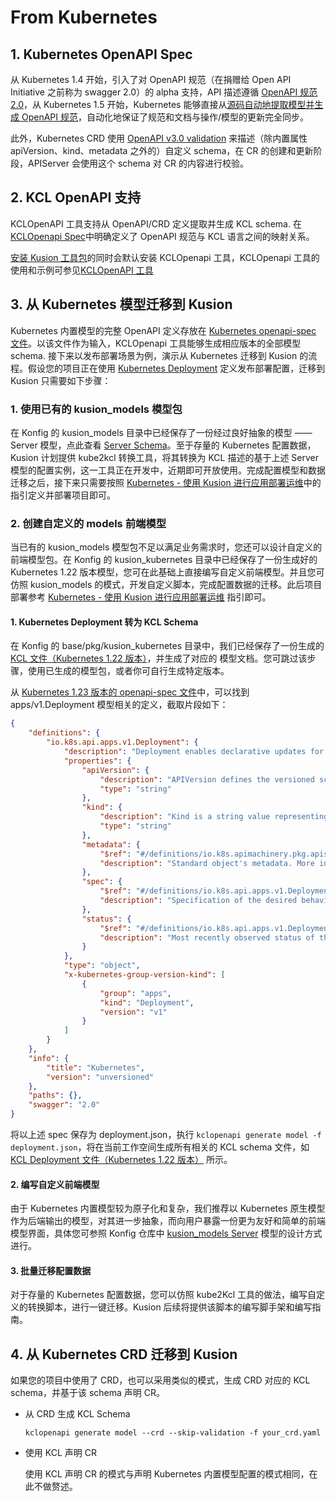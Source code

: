 # From Kubernetes

## 1. Kubernetes OpenAPI Spec

从 Kubernetes 1.4 开始，引入了对 OpenAPI 规范（在捐赠给 Open API Initiative 之前称为 swagger 2.0）的 alpha 支持，API 描述遵循 [OpenAPI 规范 2.0](https://github.com/OAI/OpenAPI-Specification/blob/main/versions/2.0.md)，从 Kubernetes 1.5 开始，Kubernetes 能够直接从[源码自动地提取模型并生成 OpenAPI 规范](https://github.com/kubernetes/kube-openapi)，自动化地保证了规范和文档与操作/模型的更新完全同步。

此外，Kubernetes CRD 使用 [OpenAPI v3.0 validation](https://kubernetes.io/docs/tasks/extend-kubernetes/custom-resources/custom-resource-definitions/#validation) 来描述（除内置属性 apiVersion、kind、metadata 之外的）自定义 schema，在 CR 的创建和更新阶段，APIServer 会使用这个 schema 对 CR 的内容进行校验。

## 2. KCL OpenAPI 支持

KCLOpenAPI 工具支持从 OpenAPI/CRD 定义提取并生成 KCL schema. 在[KCLOpenapi Spec](../../../reference/cli/openapi/spec.md)中明确定义了 OpenAPI 规范与 KCL 语言之间的映射关系。

[安装 Kusion 工具包](/docs/user_docs/getting-started/install)的同时会默认安装 KCLOpenapi 工具，KCLOpenapi 工具的使用和示例可参见[KCLOpenAPI 工具](/docs/reference/cli/openapi)

## 3. 从 Kubernetes 模型迁移到 Kusion

Kubernetes 内置模型的完整 OpenAPI 定义存放在 [Kubernetes openapi-spec 文件](https://github.com/kubernetes/kubernetes/blob/master/api/openapi-spec/swagger.json)。以该文件作为输入，KCLOpenapi 工具能够生成相应版本的全部模型 schema. 接下来以发布部署场景为例，演示从 Kubernetes 迁移到 Kusion 的流程。假设您的项目正在使用 [Kubernetes Deployment](https://kubernetes.io/docs/concepts/workloads/controllers/deployment/) 定义发布部署配置，迁移到 Kusion 只需要如下步骤：

### 1. 使用已有的 kusion_models 模型包

在 Konfig 的 kusion_models 目录中已经保存了一份经过良好抽象的模型 —— Server 模型，点此查看 [Server Schema](https://github.com/KusionStack/konfig/blob/main/base/pkg/kusion_models/kube/frontend/server.k)。至于存量的 Kubernetes 配置数据，Kusion 计划提供 kube2kcl 转换工具，将其转换为 KCL 描述的基于上述 Server 模型的配置实例，这一工具正在开发中，近期即可开放使用。完成配置模型和数据迁移之后，接下来只需要按照 [Kubernetes - 使用 Kusion 进行应用部署运维](/docs/user_docs/guides/working-with-k8s/)中的指引定义并部署项目即可。

### 2. 创建自定义的 models 前端模型

当已有的 kusion_models 模型包不足以满足业务需求时，您还可以设计自定义的前端模型包。在 Konfig 的 kusion_kubernetes 目录中已经保存了一份生成好的 Kubernetes 1.22 版本模型，您可在此基础上直接编写自定义前端模型。并且您可仿照 kusion_models 的模式，开发自定义脚本，完成配置数据的迁移。此后项目部署参考 [Kubernetes - 使用 Kusion 进行应用部署运维](/docs/user_docs/guides/working-with-k8s/) 指引即可。

#### 1. Kubernetes Deployment 转为 KCL Schema

在 Konfig 的 base/pkg/kusion_kubernetes 目录中，我们已经保存了一份生成的 [KCL 文件（Kubernetes 1.22 版本）](https://github.com/KusionStack/konfig/blob/main/base/pkg/kusion_kubernetes/api/apps/v1/deployment.k)，并生成了对应的 模型文档。您可跳过该步骤，使用已生成的模型包，或者你可自行生成特定版本。

从 [Kubernetes 1.23 版本的 openapi-spec 文件](https://github.com/kubernetes/kubernetes/blob/release-1.23/api/openapi-spec/swagger.json)中，可以找到 apps/v1.Deployment 模型相关的定义，截取片段如下：

```json
{
    "definitions": {
        "io.k8s.api.apps.v1.Deployment": {
            "description": "Deployment enables declarative updates for Pods and ReplicaSets.",
            "properties": {
                "apiVersion": {
                    "description": "APIVersion defines the versioned schema of this representation of an object. Servers should convert recognized schemas to the latest internal value, and may reject unrecognized values. More info: https://git.k8s.io/community/contributors/devel/sig-architecture/api-conventions.md#resources",
                    "type": "string"
                },
                "kind": {
                    "description": "Kind is a string value representing the REST resource this object represents. Servers may infer this from the endpoint the client submits requests to. Cannot be updated. In CamelCase. More info: https://git.k8s.io/community/contributors/devel/sig-architecture/api-conventions.md#types-kinds",
                    "type": "string"
                },
                "metadata": {
                    "$ref": "#/definitions/io.k8s.apimachinery.pkg.apis.meta.v1.ObjectMeta",
                    "description": "Standard object's metadata. More info: https://git.k8s.io/community/contributors/devel/sig-architecture/api-conventions.md#metadata"
                },
                "spec": {
                    "$ref": "#/definitions/io.k8s.api.apps.v1.DeploymentSpec",
                    "description": "Specification of the desired behavior of the Deployment."
                },
                "status": {
                    "$ref": "#/definitions/io.k8s.api.apps.v1.DeploymentStatus",
                    "description": "Most recently observed status of the Deployment."
                }
            },
            "type": "object",
            "x-kubernetes-group-version-kind": [
                {
                    "group": "apps",
                    "kind": "Deployment",
                    "version": "v1"
                }
            ]
        }
    },
    "info": {
        "title": "Kubernetes",
        "version": "unversioned"
    },
    "paths": {},
    "swagger": "2.0"
}
```

将以上述 spec 保存为 deployment.json，执行 `kclopenapi generate model -f deployment.json`，将在当前工作空间生成所有相关的 KCL schema 文件，如 [KCL Deployment 文件（Kubernetes 1.22 版本）](https://github.com/KusionStack/konfig/blob/main/base/pkg/kusion_kubernetes/api/apps/v1/deployment.k) 所示。

#### 2. 编写自定义前端模型

由于 Kubernetes 内置模型较为原子化和复杂，我们推荐以 Kubernetes 原生模型作为后端输出的模型，对其进一步抽象，而向用户暴露一份更为友好和简单的前端模型界面，具体您可参照 Konfig 仓库中 [kusion_models Server](https://github.com/KusionStack/konfig/blob/main/base/pkg/kusion_models/kube/frontend/server.k) 模型的设计方式进行。

#### 3. 批量迁移配置数据

对于存量的 Kubernetes 配置数据，您可以仿照 kube2Kcl 工具的做法，编写自定义的转换脚本，进行一键迁移。Kusion 后续将提供该脚本的编写脚手架和编写指南。

## 4. 从 Kubernetes CRD 迁移到 Kusion

如果您的项目中使用了 CRD，也可以采用类似的模式，生成 CRD 对应的 KCL schema，并基于该 schema 声明 CR。

* 从 CRD 生成 KCL Schema

    ```
    kclopenapi generate model --crd --skip-validation -f your_crd.yaml
    ```

* 使用 KCL 声明 CR

    使用 KCL 声明 CR 的模式与声明 Kubernetes 内置模型配置的模式相同，在此不做赘述。
